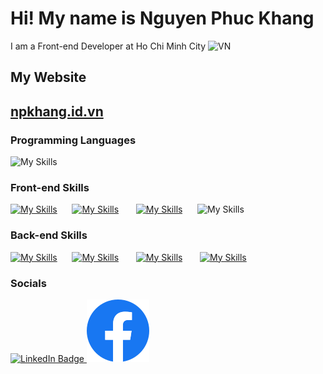 <!-- <img src="https://github.com/JavaKhangNguyen/README-Assets/blob/46be7ba08d962aac7951698a2bf7abd3198b08e4/DigiEx_Remixed.png" width="150">  -->
Hi! My name is Nguyen Phuc Khang 
========================================================================================================================================
I am a Front-end Developer at Ho Chi Minh City <img width="25" src="https://github.com/stevenrskelton/flag-icon/blob/16e5f3877c0a756e1e844174309581a82608633e/svg/country-4x3/vn.svg" alt="VN"/>
<br/>

## My Website

<h2><a href=https://npkhang.id.vn/ target=""_blank">npkhang.id.vn</a></h2>

### Programming Languages
![My Skills](https://skillicons.dev/icons?i=js,ts,py,java)

### Front-end Skills

[![My Skills](https://skillicons.dev/icons?i=html,css)](https://skillicons.dev) &nbsp;&nbsp;&nbsp;&nbsp;&nbsp;[![My Skills](https://skillicons.dev/icons?i=react,next)](https://skillicons.dev) &nbsp;&nbsp;&nbsp;&nbsp;&nbsp; [![My Skills](https://skillicons.dev/icons?i=tailwind,materialui)](https://skillicons.dev) &nbsp;&nbsp;&nbsp;&nbsp;&nbsp;![My Skills](https://skillicons.dev/icons?i=github,git)
<br/>

### Back-end Skills

[![My Skills](https://skillicons.dev/icons?i=vite,vitest)](https://skillicons.dev) &nbsp;&nbsp;&nbsp;&nbsp;&nbsp;[![My Skills](https://skillicons.dev/icons?i=ubuntu,nginx)](https://skillicons.dev) &nbsp;&nbsp;&nbsp;&nbsp;&nbsp; [![My Skills](https://skillicons.dev/icons?i=fastapi,mysql)](https://skillicons.dev) &nbsp;&nbsp;&nbsp;&nbsp;&nbsp; [![My Skills](https://skillicons.dev/icons?i=vercel,postman)](https://skillicons.dev) &nbsp;&nbsp;&nbsp;&nbsp;&nbsp; 
<br/>

### Socials

<div id="badges">
  <a href="https://www.linkedin.com/in/ngpkhang/">
    <img src="https://ziadoua.github.io/m3-Markdown-Badges/badges/LinkedIn/linkedin1.svg" alt="LinkedIn Badge"/>
  </a>
  <a href="https://www.facebook.com/JavaKhangNguyen/">
    <img src="https://github.com/JavaKhangNguyen/markdown-badges/blob/25be1ccdc355fce5ac06e88455de7c11e7399755/facebook1.svg" alt="Facebook Badge"/>
  </a>
</div>
